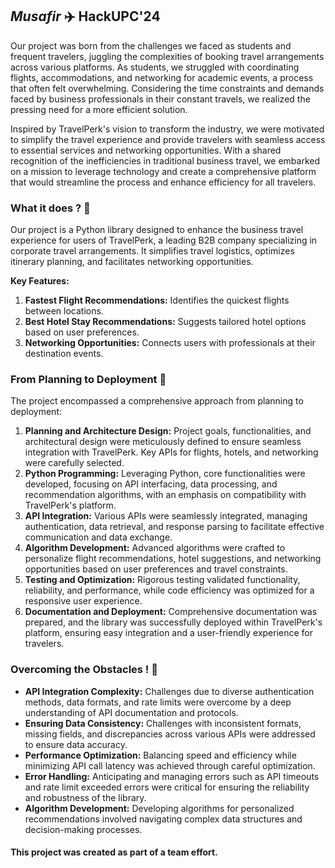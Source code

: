 ## _**Musafir**_ ✈️ **HackUPC'24**

Our project was born from the challenges we faced as students and frequent travelers, juggling the complexities of booking travel arrangements across various platforms. As students, we struggled with coordinating flights, accommodations, and networking for academic events, a process that often felt overwhelming. Considering the time constraints and demands faced by business professionals in their constant travels, we realized the pressing need for a more efficient solution.

Inspired by TravelPerk's vision to transform the industry, we were motivated to simplify the travel experience and provide travelers with seamless access to essential services and networking opportunities. With a shared recognition of the inefficiencies in traditional business travel, we embarked on a mission to leverage technology and create a comprehensive platform that would streamline the process and enhance efficiency for all travelers.

### What it does ? 🛫

Our project is a Python library designed to enhance the business travel experience for users of TravelPerk, a leading B2B company specializing in corporate travel arrangements. It simplifies travel logistics, optimizes itinerary planning, and facilitates networking opportunities.

**Key Features:**

1. **Fastest Flight Recommendations:** Identifies the quickest flights between locations.
2. **Best Hotel Stay Recommendations:** Suggests tailored hotel options based on user preferences.
3. **Networking Opportunities:** Connects users with professionals at their destination events.

### From Planning to Deployment 🚀

The project encompassed a comprehensive approach from planning to deployment:

1. **Planning and Architecture Design:** Project goals, functionalities, and architectural design were meticulously defined to ensure seamless integration with TravelPerk. Key APIs for flights, hotels, and networking were carefully selected.
2. **Python Programming:** Leveraging Python, core functionalities were developed, focusing on API interfacing, data processing, and recommendation algorithms, with an emphasis on compatibility with TravelPerk's platform.
3. **API Integration:** Various APIs were seamlessly integrated, managing authentication, data retrieval, and response parsing to facilitate effective communication and data exchange.
4. **Algorithm Development:** Advanced algorithms were crafted to personalize flight recommendations, hotel suggestions, and networking opportunities based on user preferences and travel constraints.
5. **Testing and Optimization:** Rigorous testing validated functionality, reliability, and performance, while code efficiency was optimized for a responsive user experience.
6. **Documentation and Deployment:** Comprehensive documentation was prepared, and the library was successfully deployed within TravelPerk's platform, ensuring easy integration and a user-friendly experience for travelers.

### Overcoming the Obstacles ! 💪

- **API Integration Complexity:** Challenges due to diverse authentication methods, data formats, and rate limits were overcome by a deep understanding of API documentation and protocols.
- **Ensuring Data Consistency:** Challenges with inconsistent formats, missing fields, and discrepancies across various APIs were addressed to ensure data accuracy.
- **Performance Optimization:** Balancing speed and efficiency while minimizing API call latency was achieved through careful optimization.
- **Error Handling:** Anticipating and managing errors such as API timeouts and rate limit exceeded errors were critical for ensuring the reliability and robustness of the library.
- **Algorithm Development:** Developing algorithms for personalized recommendations involved navigating complex data structures and decision-making processes.


#### This project was created as part of a team effort.
